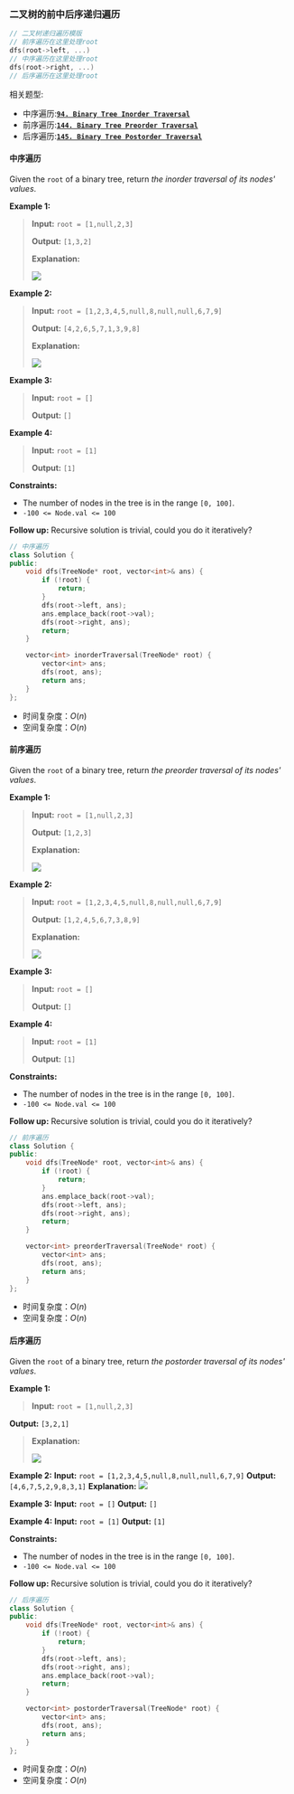### 二叉树的前中后序递归遍历
```cpp
// 二叉树递归遍历模版
// 前序遍历在这里处理root
dfs(root->left, ...)
// 中序遍历在这里处理root
dfs(root->right, ...)
// 后序遍历在这里处理root
```
相关题型:
-   中序遍历:**[`94. Binary Tree Inorder Traversal`](https://leetcode.cn/problems/binary-tree-inorder-traversal/description/)**
-   前序遍历:**[`144. Binary Tree Preorder Traversal`](https://leetcode.cn/problems/binary-tree-preorder-traversal/description/)**
-   后序遍历:**[`145. Binary Tree Postorder Traversal`](https://leetcode.cn/problems/binary-tree-postorder-traversal/description/)**

#### 中序遍历
Given the `root` of a binary tree, return _the inorder traversal of its nodes' values_.

**Example 1:**
> **Input:** `root = [1,null,2,3]`
>
> **Output:** `[1,3,2]`
>
> **Explanation:**
>
> ![](https://assets.leetcode.com/uploads/2024/08/29/screenshot-2024-08-29-202743.png)
>

**Example 2:**
> **Input:** `root = [1,2,3,4,5,null,8,null,null,6,7,9]`
>
> **Output:** `[4,2,6,5,7,1,3,9,8]`
>
> **Explanation:**
>
> ![](https://assets.leetcode.com/uploads/2024/08/29/tree_2.png)
>

**Example 3:**
> **Input:** `root = []`
>
> **Output:** `[]`
>

**Example 4:**
> **Input:** `root = [1]`
>
> **Output:** `[1]`
> 

**Constraints:**
-   The number of nodes in the tree is in the range `[0, 100]`.
-   `-100 <= Node.val <= 100`

**Follow up:** Recursive solution is trivial, could you do it iteratively?

```cpp
// 中序遍历
class Solution {
public:
    void dfs(TreeNode* root, vector<int>& ans) {
        if (!root) {
            return;
        }
        dfs(root->left, ans);
        ans.emplace_back(root->val);
        dfs(root->right, ans);
        return;
    }

    vector<int> inorderTraversal(TreeNode* root) {
        vector<int> ans;
        dfs(root, ans);
        return ans;    
    }
};
```
* 时间复杂度：$O(n)$
* 空间复杂度：$O(n)$


#### 前序遍历
Given the  `root`  of a binary tree, return  _the preorder traversal of its nodes' values_.

**Example 1:**
> **Input:**  `root = [1,null,2,3]`
>
> **Output:**  `[1,2,3]`
>
> **Explanation:**
>
> ![](https://assets.leetcode.com/uploads/2024/08/29/screenshot-2024-08-29-202743.png)
>

**Example 2:**
> **Input:**  `root = [1,2,3,4,5,null,8,null,null,6,7,9]`
>
> **Output:**  `[1,2,4,5,6,7,3,8,9]`
>
> **Explanation:**
>
> ![](https://assets.leetcode.com/uploads/2024/08/29/tree_2.png)
>

**Example 3:**
> **Input:**  `root = []`
>
> **Output:**  `[]`
>

**Example 4:**
> **Input:**  `root = [1]`
>
> **Output:**  `[1]`
>

**Constraints:**
-   The number of nodes in the tree is in the range  `[0, 100]`.
-   `-100 <= Node.val <= 100`

**Follow up:**  Recursive solution is trivial, could you do it iteratively?

```cpp
// 前序遍历
class Solution {
public:
    void dfs(TreeNode* root, vector<int>& ans) {
        if (!root) {
            return;
        }
        ans.emplace_back(root->val);
        dfs(root->left, ans);
        dfs(root->right, ans);
        return;
    }

    vector<int> preorderTraversal(TreeNode* root) {
        vector<int> ans;
        dfs(root, ans);
        return ans;    
    }
};
```
* 时间复杂度：$O(n)$
* 空间复杂度：$O(n)$

#### 后序遍历
Given the  `root`  of a binary tree, return  _the postorder traversal of its nodes' values_.

**Example 1:**
>**Input:**  `root = [1,null,2,3]`
>
**Output:**  `[3,2,1]`
>
>**Explanation:**
>
>![](https://assets.leetcode.com/uploads/2024/08/29/screenshot-2024-08-29-202743.png)
>

**Example 2:**
**Input:**  `root = [1,2,3,4,5,null,8,null,null,6,7,9]`
**Output:**  `[4,6,7,5,2,9,8,3,1]`
**Explanation:**
![](https://assets.leetcode.com/uploads/2024/08/29/tree_2.png)

**Example 3:**
**Input:**  `root = []`
**Output:**  `[]`

**Example 4:**
**Input:**  `root = [1]`
**Output:**  `[1]`

**Constraints:**
-   The number of nodes in the tree is in the range  `[0, 100]`.
-   `-100 <= Node.val <= 100`

**Follow up:**  Recursive solution is trivial, could you do it iteratively?

```cpp
// 后序遍历
class Solution {
public:
    void dfs(TreeNode* root, vector<int>& ans) {
        if (!root) {
            return;
        }
        dfs(root->left, ans);
        dfs(root->right, ans);
        ans.emplace_back(root->val);
        return;
    }

    vector<int> postorderTraversal(TreeNode* root) {
        vector<int> ans;
        dfs(root, ans);
        return ans;    
    }
};
```
* 时间复杂度：$O(n)$
* 空间复杂度：$O(n)$